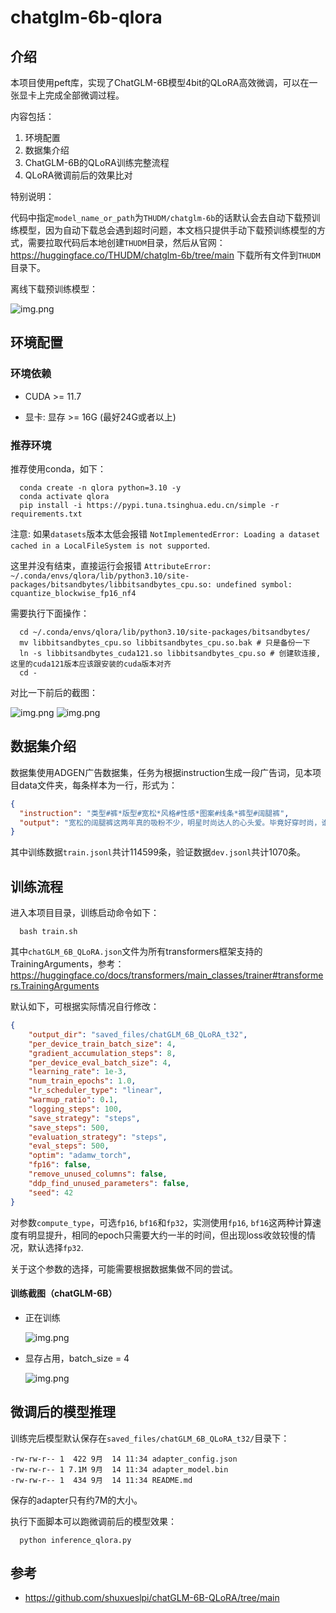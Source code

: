 # chatglm-6b-qlora

## 介绍

本项目使用peft库，实现了ChatGLM-6B模型4bit的QLoRA高效微调，可以在一张显卡上完成全部微调过程。

内容包括：

1. 环境配置
2. 数据集介绍
3. ChatGLM-6B的QLoRA训练完整流程
4. QLoRA微调前后的效果比对

特别说明：

代码中指定`model_name_or_path`为`THUDM/chatglm-6b`的话默认会去自动下载预训练模型，因为自动下载总会遇到超时问题，本文档只提供手动下载预训练模型的方式，需要拉取代码后本地创建`THUDM`目录，然后从官网：https://huggingface.co/THUDM/chatglm-6b/tree/main 下载所有文件到`THUDM`目录下。

离线下载预训练模型：

![img.png](pics/chatglm-6b.jpg)

## 环境配置

### 环境依赖

- CUDA >= 11.7

- 显卡: 显存 >= 16G (最好24G或者以上)

### 推荐环境

推荐使用conda，如下：

```shell
  conda create -n qlora python=3.10 -y
  conda activate qlora
  pip install -i https://pypi.tuna.tsinghua.edu.cn/simple -r requirements.txt
```

注意: 如果`datasets`版本太低会报错 `NotImplementedError: Loading a dataset cached in a LocalFileSystem is not supported`.

这里并没有结束，直接运行会报错 `AttributeError: ~/.conda/envs/qlora/lib/python3.10/site-packages/bitsandbytes/libbitsandbytes_cpu.so: undefined symbol: cquantize_blockwise_fp16_nf4`

需要执行下面操作：
```shell
  cd ~/.conda/envs/qlora/lib/python3.10/site-packages/bitsandbytes/
  mv libbitsandbytes_cpu.so libbitsandbytes_cpu.so.bak # 只是备份一下
  ln -s libbitsandbytes_cuda121.so libbitsandbytes_cpu.so # 创建软连接,这里的cuda121版本应该跟安装的cuda版本对齐
  cd -
```

对比一下前后的截图：

![img.png](pics/libbitsandbytes_cpu_1.jpg)
![img.png](pics/libbitsandbytes_cpu_2.jpg)

## 数据集介绍

数据集使用ADGEN广告数据集，任务为根据instruction生成一段广告词，见本项目data文件夹，每条样本为一行，形式为：

```json
{
  "instruction": "类型#裤*版型#宽松*风格#性感*图案#线条*裤型#阔腿裤", 
  "output": "宽松的阔腿裤这两年真的吸粉不少，明星时尚达人的心头爱。毕竟好穿时尚，谁都能穿出腿长2米的效果宽松的裤腿，当然是遮肉小能手啊。上身随性自然不拘束，面料亲肤舒适贴身体验感棒棒哒。系带部分增加设计看点，还让单品的设计感更强。腿部线条若隐若现的，性感撩人。颜色敲温柔的，与裤子本身所呈现的风格有点反差萌。"
}
```

其中训练数据`train.jsonl`共计114599条，验证数据`dev.jsonl`共计1070条。

## 训练流程

进入本项目目录，训练启动命令如下：

```shell
  bash train.sh
```

其中`chatGLM_6B_QLoRA.json`文件为所有transformers框架支持的TrainingArguments，参考：https://huggingface.co/docs/transformers/main_classes/trainer#transformers.TrainingArguments

默认如下，可根据实际情况自行修改：

```json
{
    "output_dir": "saved_files/chatGLM_6B_QLoRA_t32",
    "per_device_train_batch_size": 4,
    "gradient_accumulation_steps": 8,
    "per_device_eval_batch_size": 4,
    "learning_rate": 1e-3,
    "num_train_epochs": 1.0,
    "lr_scheduler_type": "linear",
    "warmup_ratio": 0.1,
    "logging_steps": 100,
    "save_strategy": "steps",
    "save_steps": 500,
    "evaluation_strategy": "steps",
    "eval_steps": 500,
    "optim": "adamw_torch",
    "fp16": false,
    "remove_unused_columns": false,
    "ddp_find_unused_parameters": false,
    "seed": 42
}
```


对参数`compute_type`，可选`fp16`, `bf16`和`fp32`，实测使用`fp16`, `bf16`这两种计算速度有明显提升，相同的epoch只需要大约一半的时间，但出现loss收敛较慢的情况，默认选择`fp32`.

关于这个参数的选择，可能需要根据数据集做不同的尝试。

#### 训练截图（chatGLM-6B）

- 正在训练

  ![img.png](pics/train.jpg)

- 显存占用，batch_size = 4
  
  ![img.png](pics/nvidia-smi.jpg)

## 微调后的模型推理

训练完后模型默认保存在`saved_files/chatGLM_6B_QLoRA_t32/`目录下：

```text
-rw-rw-r-- 1  422 9月  14 11:34 adapter_config.json
-rw-rw-r-- 1 7.1M 9月  14 11:34 adapter_model.bin
-rw-rw-r-- 1  434 9月  14 11:34 README.md

```
保存的adapter只有约7M的大小。

执行下面脚本可以跑微调前后的模型效果：
```shell
  python inference_qlora.py
```

## 参考

- https://github.com/shuxueslpi/chatGLM-6B-QLoRA/tree/main